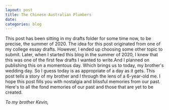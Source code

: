 ```yaml
---
layout: post
title: The Chinese-Australian Plumbers
date:
categories: blog
---
```


This post has been sitting in my drafts folder for some time now, to be precise, the summer of 2020. The idea for this post originated from one of my college essay drafts. However, I ended up choosing some other topic to submit.
Later, when I started this blog in the summer of 2020, I knew that this was one of the first few drafts I wanted to write.And I planned on publishing this on a momentous day.
Which brings us to today, my brother's wedding day. So I guess today is as appropriate of a day as it gets. This post tells a story of my brother and I  through the lens of a 6-year-old me. I hope this post fills you with nostalgia and blissful memories from our past.
Here's to all the fond memories of our past and those that are yet to be created.


<div aling="center"><i>To my brother Kevin,</i></div>






